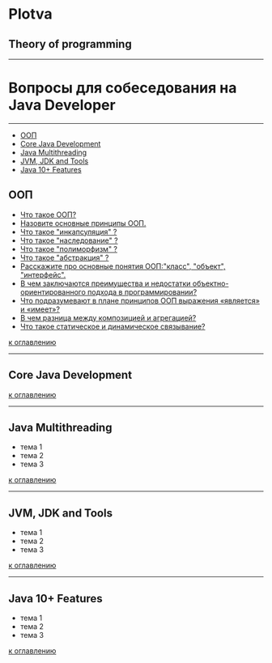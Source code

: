 # Plotva

## Theory of programming

___

# Вопросы для собеседования на Java Developer

___

- [ООП](#ооп)
- [Core Java Development](#core-java-development)
- [Java Multithreading](#java-multithreading)
- [JVM, JDK and Tools](#jvm-jdk-and-tools)
- [Java 10+ Features](#java-10-features)

## ООП

- [Что такое ООП?](oop.md#что-такое-ооп)
- [Назовите основные принципы ООП.](oop.md#назовите-основные-принципы-ооп)
- [Что такое "инкапсуляция" ?](oop.md#что-такое-инкапсуляция)
- [Что такое "наследование" ?](oop.md#что-такое-наследование)
- [Что такое "полиморфизм" ?](oop.md#что-такое-полиморфизм)
- [Что такое "абстракция" ?](oop.md#что-такое-абстракция)
- [Расскажите про основные понятия ООП:"класс", "объект", "интерфейс".](oop.md#расскажите-про-основвные-понятия-оопкласс-объект-интерфейс)
- [В чем заключаются преимущества и недостатки объектно-ориентированного подхода в программировании?](oop.md#в-чем-заключаются-преимущества-и-недостатки-объектно-ориентированного-подхода-в-программировании)
- [Что подразумевают в плане принципов ООП выражения «является» и «имеет»?](oop.md#что-подразумевают-в-плане-принципов-ооп-выражения-является-и-имеет)
- [В чем разница между композицией и агрегацией?](oop.md#в-чем-разница-между-композицией-и-агрегацией)
- [Что такое статическое и динамическое связывание?](oop.md#что-такое-статическое-и-динамическое-связывание)

[к оглавлению](#вопросы-для-собеседования-на-java-developer)

___

## Core Java Development

[к оглавлению](#вопросы-для-собеседования-на-java-developer)

___

## Java Multithreading

- тема 1
- тема 2
- тема 3

[к оглавлению](#вопросы-для-собеседования-на-java-developer)

___

## JVM, JDK and Tools

- тема 1
- тема 2
- тема 3

[к оглавлению](#вопросы-для-собеседования-на-java-developer)

___

## Java 10+ Features

- тема 1
- тема 2
- тема 3

[к оглавлению](#вопросы-для-собеседования-на-java-developer)






